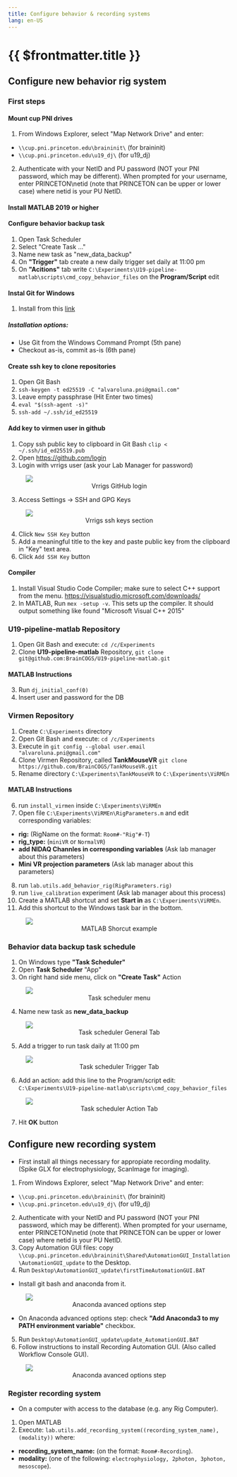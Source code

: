 ```yaml
---
title: Configure behavior & recording systems
lang: en-US
---
```


# {{ $frontmatter.title }}

 ## Configure new behavior rig system

 ### First steps
 
 #### Mount cup PNI drives

 1. From Windows Explorer, select "Map Network Drive" and enter:
  + `\\cup.pni.princeton.edu\braininit\` (for braininit)
  + `\\cup.pni.princeton.edu\u19_dj\` (for u19_dj)
 2. Authenticate with your NetID and PU password (NOT your PNI password, which may be different). When prompted for your username, enter PRINCETON\netid (note that PRINCETON can be upper or lower case) where netid is your PU NetID.

 #### Install MATLAB 2019 or higher

 #### Configure behavior backup task

 1. Open Task Scheduler
 2. Select "Create Task ..."
 3. Name new task as "new_data_backup"
 4. On **"Trigger"** tab create a new daily trigger set daily at 11:00 pm
 5. On **"Acitions"** tab write `C:\Experiments\U19-pipeline-matlab\scripts\cmd_copy_behavior_files` on the **Program/Script** edit

 #### Instal Git for Windows

 1. Install from this <a href="https://git-for-windows.github.io/">link</a> 
 ##### Installation options:
  + Use Git from the Windows Command Prompt (5th pane)
  + Checkout as-is, commit as-is (6th pane)

 #### Create ssh key to clone repositories

 1. Open Git Bash 
 2. `ssh-keygen -t ed25519 -C "alvaroluna.pni@gmail.com"`
 3. Leave empty passphrase (Hit Enter two times)
 4. `eval "$(ssh-agent -s)"`
 5. `ssh-add ~/.ssh/id_ed25519`

#### Add key to virmen user in github

 1. Copy ssh public key to clipboard in Git Bash `clip < ~/.ssh/id_ed25519.pub`
 2. Open <a href="https://github.com/login`">https://github.com/login</a>
 2. Login with vrrigs user (ask your Lab Manager for password)

 <figure>
  <img src='./assets/images/configure_systems/vrrigs_login.png'>
  <center><figcaption>Vrrigs GitHub login</figcaption></center>
 </figure>

 3. Access Settings -> SSH and GPG Keys

 <figure>
  <img src='./assets/images/configure_systems/vrrigs_ssh_keys.png'>
  <center><figcaption>Vrrigs ssh keys section</figcaption></center>
 </figure>

 4. Click `New SSH Key` button
 5. Add a meaningful title to the key and paste public key from the clipboard in "Key" text area.
 6. Click `Add SSH Key` button

 #### Compiler

 1. Install Visual Studio Code Compiler; make sure to select C++ support from the menu.  <a href="https://visualstudio.microsoft.com/downloads/`">https://visualstudio.microsoft.com/downloads/</a> 
 2. In MATLAB, Run `mex -setup -v`. This sets up the compiler. It should output something like found "Microsoft Visual C++ 2015" 


 ### U19-pipeline-matlab Repository

 1. Open Git Bash and execute: `cd /c/Experiments`
 2. Clone **U19-pipeline-matlab** Repository, `git clone git@github.com:BrainCOGS/U19-pipeline-matlab.git`
 #### MATLAB Instructions
 3. Run ```dj_initial_conf(0)```
 4. Insert user and password for the DB

 ### Virmen Repository

 1. Create `C:\Experiments` directory
 2. Open Git Bash and execute: `cd /c/Experiments`
 3. Execute in `git config --global user.email "alvaroluna.pni@gmail.com"`
 4. Clone Virmen Repository, called **TankMouseVR** `git clone https://github.com/BrainCOGS/TankMouseVR.git`
 5. Rename directory `C:\Experiments\TankMouseVR` to `C:\Experiments\ViRMEn`
 #### MATLAB Instructions
 6. run `install_virmen` inside `C:\Experiments\ViRMEn`
 7. Open file `C:\Experiments\ViRMEn\RigParameters.m` and edit corresponding variables:
  + **rig:** (RigName on the format: `Room#-"Rig"#-T`)
  + **rig_type:** (`miniVR` or `NormalVR`)
  + **add NIDAQ Channles in corresponding variables** (Ask lab manager about this parameters)
  + **Mini VR projection parameters** (Ask lab manager about this parameters)
 8. run `lab.utils.add_behavior_rig(RigParameters.rig)`
 9. run `live_calibration` experiment  (Ask lab manager about this process)
 10. Create a MATLAB shortcut and set **Start in** as  `C:\Experiments\ViRMEn`. 
 11. Add this shortcut to the Windows task bar in the bottom.

 <figure>
  <img src='./assets/images/configure_systems/Matlab_shorcut.png'>
  <center><figcaption>MATLAB Shorcut example</figcaption></center>
 </figure>

 ### Behavior data backup task schedule
 
 1. On Windows type **"Task Scheduler"**
 2. Open **Task Scheduler** "App"
 3. On right hand side menu, click on **"Create Task"** Action

 <figure>
  <img src='./assets/images/configure_systems/Menu_task_scheduler.png'>
  <center><figcaption>Task scheduler menu</figcaption></center>
 </figure>

 4. Name new task as **new_data_backup**

 <figure>
  <img src='./assets/images/configure_systems/General_tab_task_scheduler.png'>
  <center><figcaption>Task scheduler General Tab</figcaption></center>
 </figure>

 5. Add a trigger to run task daily at 11:00 pm

 <figure>
  <img src='./assets/images/configure_systems/Trigger_tab_task_scheduler.png'>
  <center><figcaption>Task scheduler Trigger Tab</figcaption></center>
 </figure>

 6. Add an action: add this line to the Program/script edit: `C:\Experiments\U19-pipeline-matlab\scripts\cmd_copy_behavior_files`

 <figure>
  <img src='./assets/images/configure_systems/Action_tab_task_scheduler.png'>
  <center><figcaption>Task scheduler Action Tab</figcaption></center>
 </figure>
 
 7. Hit **OK** button


 ## Configure new recording system

 + First install all things necessary for appropiate recording modality. (Spike GLX for electrophysiology, ScanImage for imaging).

 1. From Windows Explorer, select "Map Network Drive" and enter:
  + `\\cup.pni.princeton.edu\braininit\` (for braininit)
  + `\\cup.pni.princeton.edu\u19_dj\` (for u19_dj)
 2. Authenticate with your NetID and PU password (NOT your PNI password, which may be different). When prompted for your username, enter PRINCETON\netid (note that PRINCETON can be upper or lower case) where netid is your PU NetID.
 3. Copy Automation GUI files: copy `\\cup.pni.princeton.edu\braininit\Shared\AutomationGUI_Installation\AutomationGUI_update` to the Desktop.
 4. Run `Desktop\AutomationGUI_update\firstTimeAutomationGUI.BAT`
  + Install git bash and anaconda from it.

 <figure>
  <img src='./assets/images/configure_systems/anaconda_add_PATH.png'>
  <center><figcaption>Anaconda avanced options step</figcaption></center>
 </figure>


  + On Anaconda advanced options step: check **"Add Anaconda3 to my PATH environment variable"** checkbox.
 5. Run `Desktop\AutomationGUI_update\update_AutomationGUI.BAT`
 6. Follow instructions to install Recording Automation GUI. (Also called Workflow Console GUI).

 <figure>
  <img src='./assets/images/configure_systems/recording_automation_GUI_installer.png'>
  <center><figcaption>Anaconda avanced options step</figcaption></center>
 </figure>

 ### Register recording system

  + On a computer with access to the database (e.g. any Rig Computer).
  1. Open MATLAB
  2. Execute: `lab.utils.add_recording_system((recording_system_name), (modality))` where:
   + **recording_system_name:** (on the format: `Room#-Recording`).
   + **modality:** (one of the following: `electrophysiology, 2photon, 3photon, mesoscope`).
